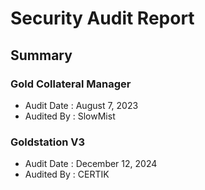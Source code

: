 # Security Audit Report

## Summary

### Gold Collateral Manager

- Audit Date : August 7, 2023
- Audited By : SlowMist

### Goldstation V3

- Audit Date : December 12, 2024
- Audited By : CERTIK
